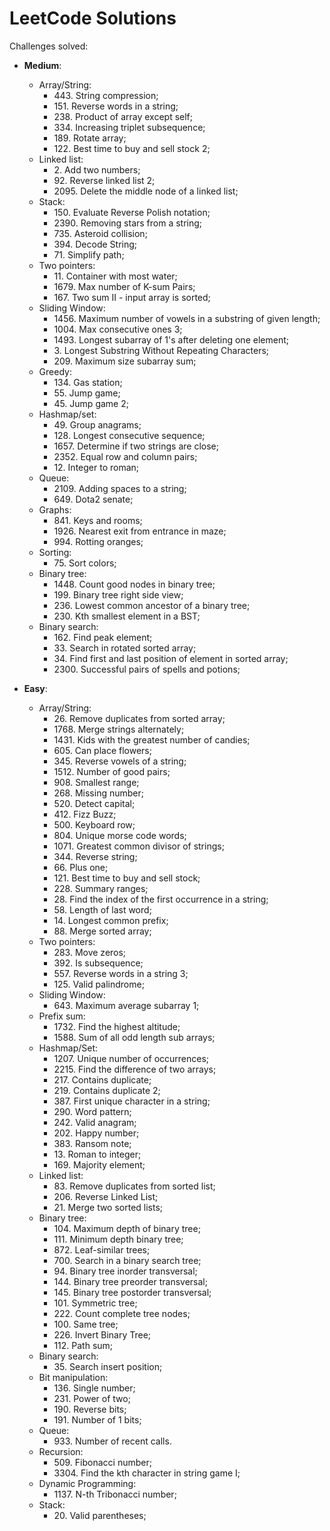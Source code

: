 # LeetCode Solutions

Challenges solved:

- **Medium**:
  - Array/String:
    - 443\. String compression;
    - 151\. Reverse words in a string;
    - 238\. Product of array except self;
    - 334\. Increasing triplet subsequence;
    - 189\. Rotate array;
    - 122\. Best time to buy and sell stock 2;
  - Linked list:
    - 2\. Add two numbers;
    - 92\. Reverse linked list 2;
    - 2095\. Delete the middle node of a linked list;
  - Stack:
    - 150\. Evaluate Reverse Polish notation;
    - 2390\. Removing stars from a string;
    - 735\. Asteroid collision;
    - 394\. Decode String;
    - 71\. Simplify path;
  - Two pointers:
    - 11\. Container with most water;
    - 1679\. Max number of K-sum Pairs;
    - 167\. Two sum II - input array is sorted;
  - Sliding Window:
    - 1456\. Maximum number of vowels in a substring of given length;
    - 1004\. Max consecutive ones 3;
    - 1493\. Longest subarray of 1's after deleting one element;
    - 3\. Longest Substring Without Repeating Characters;
    - 209\. Maximum size subarray sum;
  - Greedy:
    - 134\. Gas station;
    - 55\. Jump game;
    - 45\. Jump game 2;
  - Hashmap/set:
    - 49\. Group anagrams;
    - 128\. Longest consecutive sequence;
    - 1657\. Determine if two strings are close;
    - 2352\. Equal row and column pairs;
    - 12\. Integer to roman;
  - Queue:
    - 2109\. Adding spaces to a string;
    - 649\. Dota2 senate;
  - Graphs:
    - 841\. Keys and rooms;
    - 1926\. Nearest exit from entrance in maze;
    - 994\. Rotting oranges;
  - Sorting:
    - 75\. Sort colors;
  - Binary tree:
    - 1448\. Count good nodes in binary tree;
    - 199\. Binary tree right side view;
    - 236\. Lowest common ancestor of a binary tree;
    - 230\. Kth smallest element in a BST;
  - Binary search:
    - 162\. Find peak element;
    - 33\. Search in rotated sorted array;
    - 34\. Find first and last position of element in sorted array;
    - 2300\. Successful pairs of spells and potions;

- **Easy**:
  - Array/String:
    - 26\. Remove duplicates from sorted array;
    - 1768\. Merge strings alternately;
    - 1431\. Kids with the greatest number of candies;
    - 605\. Can place flowers;
    - 345\. Reverse vowels of a string;
    - 1512\. Number of good pairs;
    - 908\. Smallest range;
    - 268\. Missing number;
    - 520\. Detect capital;
    - 412\. Fizz Buzz;
    - 500\. Keyboard row;
    - 804\. Unique morse code words;
    - 1071\. Greatest common divisor of strings;
    - 344\. Reverse string;
    - 66\. Plus one;
    - 121\. Best time to buy and sell stock;
    - 228\. Summary ranges;
    - 28\. Find the index of the first occurrence in a string;
    - 58\. Length of last word;
    - 14\. Longest common prefix;
    - 88\. Merge sorted array;
  - Two pointers:
    - 283\. Move zeros;
    - 392\. Is subsequence;
    - 557\. Reverse words in a string 3;
    - 125\. Valid palindrome;
  - Sliding Window:
    - 643\. Maximum average subarray 1;
  - Prefix sum:
    - 1732\. Find the highest altitude;
    - 1588\. Sum of all odd length sub arrays;
  - Hashmap/Set:
    - 1207\. Unique number of occurrences;
    - 2215\. Find the difference of two arrays;
    - 217\. Contains duplicate;
    - 219\. Contains duplicate 2;
    - 387\. First unique character in a string;
    - 290\. Word pattern;
    - 242\. Valid anagram;
    - 202\. Happy number;
    - 383\. Ransom note;
    - 13\. Roman to integer;
    - 169\. Majority element;
  - Linked list:
    - 83\. Remove duplicates from sorted list;
    - 206\. Reverse Linked List;
    - 21\. Merge two sorted lists;
  - Binary tree:
    - 104\. Maximum depth of binary tree;
    - 111\. Minimum depth binary tree;
    - 872\. Leaf-similar trees;
    - 700\. Search in a binary search tree;
    - 94\. Binary tree inorder transversal;
    - 144\. Binary tree preorder transversal;
    - 145\. Binary tree postorder transversal;
    - 101\. Symmetric tree;
    - 222\. Count complete tree nodes;
    - 100\. Same tree;
    - 226\. Invert Binary Tree;
    - 112\. Path sum;
  - Binary search:
    - 35\. Search insert position;
  - Bit manipulation:
    - 136\. Single number;
    - 231\. Power of two;
    - 190\. Reverse bits;
    - 191\. Number of 1 bits;
  - Queue:
    - 933\. Number of recent calls.
  - Recursion:
    - 509\. Fibonacci number;
    - 3304\. Find the kth character in string game I;
  - Dynamic Programming:
    - 1137\. N-th Tribonacci number;
  - Stack:
    - 20\. Valid parentheses;